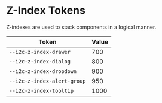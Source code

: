 # Z-Index Tokens

Z-indexes are used to stack components in a logical manner.

| Token                      | Value |
| -------------------------- | ----- |
| `--i2c-z-index-drawer`      | 700   |
| `--i2c-z-index-dialog`      | 800   |
| `--i2c-z-index-dropdown`    | 900   |
| `--i2c-z-index-alert-group` | 950   |
| `--i2c-z-index-tooltip`     | 1000  |
